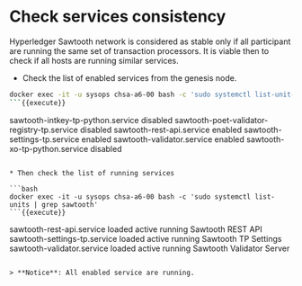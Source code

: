 # Check services consistency

Hyperledger Sawtooth network is considered as stable only if all participant are running the same set of transaction processors.
It is viable then to check if all hosts are running similar services.

* Check the list of enabled services from the genesis node.

```bash
docker exec -it -u sysops chsa-a6-00 bash -c 'sudo systemctl list-unit-files | grep sawtooth'
```{{execute}}

```
sawtooth-intkey-tp-python.service           disabled
sawtooth-poet-validator-registry-tp.service disabled
sawtooth-rest-api.service                   enabled
sawtooth-settings-tp.service                enabled
sawtooth-validator.service                  enabled
sawtooth-xo-tp-python.service               disabled
```

* Then check the list of running services

```bash
docker exec -it -u sysops chsa-a6-00 bash -c 'sudo systemctl list-units | grep sawtooth'
```{{execute}}

```
sawtooth-rest-api.service       loaded active running Sawtooth REST API
sawtooth-settings-tp.service    loaded active running Sawtooth TP Settings
sawtooth-validator.service      loaded active running Sawtooth Validator Server
```

> **Notice**: All enabled service are running.
